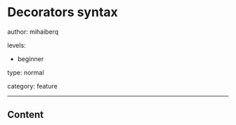 # Decorators syntax
author: mihaiberq

levels:

  - beginner

type: normal

category: feature

---
## Content
